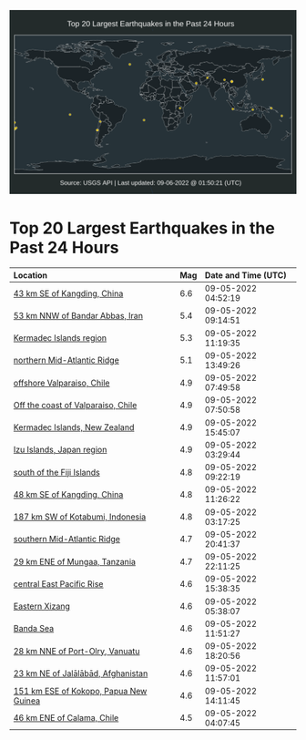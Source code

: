 ![Map](./map.png)

# Top 20 Largest Earthquakes in the Past 24 Hours

| Location | Mag | Date and Time (UTC) |
|:---|:---|:---|
| [43 km SE of Kangding, China](https://earthquake.usgs.gov/earthquakes/eventpage/us7000i59t) | 6.6 | 09-05-2022 04:52:19 |
| [53 km NNW of Bandar Abbas, Iran](https://earthquake.usgs.gov/earthquakes/eventpage/us7000i5bu) | 5.4 | 09-05-2022 09:14:51 |
| [Kermadec Islands region](https://earthquake.usgs.gov/earthquakes/eventpage/us7000i5cf) | 5.3 | 09-05-2022 11:19:35 |
| [northern Mid-Atlantic Ridge](https://earthquake.usgs.gov/earthquakes/eventpage/us7000i5dj) | 5.1 | 09-05-2022 13:49:26 |
| [offshore Valparaiso, Chile](https://earthquake.usgs.gov/earthquakes/eventpage/us7000i5b9) | 4.9 | 09-05-2022 07:49:58 |
| [Off the coast of Valparaiso, Chile](https://earthquake.usgs.gov/earthquakes/eventpage/us7000i5bb) | 4.9 | 09-05-2022 07:50:58 |
| [Kermadec Islands, New Zealand](https://earthquake.usgs.gov/earthquakes/eventpage/us7000i5fi) | 4.9 | 09-05-2022 15:45:07 |
| [Izu Islands, Japan region](https://earthquake.usgs.gov/earthquakes/eventpage/us7000i59b) | 4.9 | 09-05-2022 03:29:44 |
| [south of the Fiji Islands](https://earthquake.usgs.gov/earthquakes/eventpage/us7000i5bw) | 4.8 | 09-05-2022 09:22:19 |
| [48 km SE of Kangding, China](https://earthquake.usgs.gov/earthquakes/eventpage/us7000i5ct) | 4.8 | 09-05-2022 11:26:22 |
| [187 km SW of Kotabumi, Indonesia](https://earthquake.usgs.gov/earthquakes/eventpage/us7000i596) | 4.8 | 09-05-2022 03:17:25 |
| [southern Mid-Atlantic Ridge](https://earthquake.usgs.gov/earthquakes/eventpage/us7000i5h0) | 4.7 | 09-05-2022 20:41:37 |
| [29 km ENE of Mungaa, Tanzania](https://earthquake.usgs.gov/earthquakes/eventpage/us7000i5hd) | 4.7 | 09-05-2022 22:11:25 |
| [central East Pacific Rise](https://earthquake.usgs.gov/earthquakes/eventpage/us7000i5e1) | 4.6 | 09-05-2022 15:38:35 |
| [Eastern Xizang](https://earthquake.usgs.gov/earthquakes/eventpage/us7000i5am) | 4.6 | 09-05-2022 05:38:07 |
| [Banda Sea](https://earthquake.usgs.gov/earthquakes/eventpage/us7000i5cq) | 4.6 | 09-05-2022 11:51:27 |
| [28 km NNE of Port-Olry, Vanuatu](https://earthquake.usgs.gov/earthquakes/eventpage/us7000i5g5) | 4.6 | 09-05-2022 18:20:56 |
| [23 km NE of Jalālābād, Afghanistan](https://earthquake.usgs.gov/earthquakes/eventpage/us7000i5cw) | 4.6 | 09-05-2022 11:57:01 |
| [151 km ESE of Kokopo, Papua New Guinea](https://earthquake.usgs.gov/earthquakes/eventpage/us7000i5dm) | 4.6 | 09-05-2022 14:11:45 |
| [46 km ENE of Calama, Chile](https://earthquake.usgs.gov/earthquakes/eventpage/us7000i59i) | 4.5 | 09-05-2022 04:07:45 |
